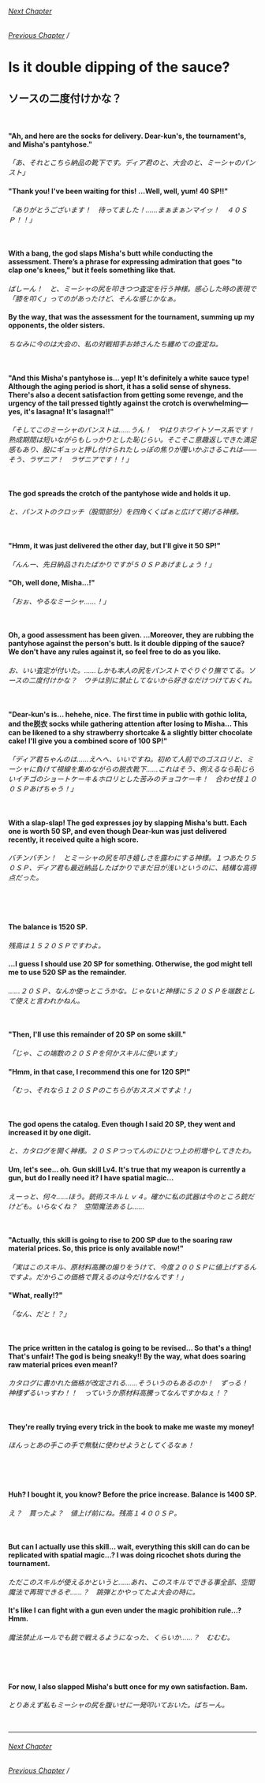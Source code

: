 ###### [Next Chapter](./chapter_0236.md)
###### [Previous Chapter](./chapter_0234.md)&nbsp;/&nbsp;

# Is it double dipping of the sauce?

## ソースの二度付けかな？

&nbsp;

#### "Ah, and here are the socks for delivery. Dear-kun's, the tournament's, and Misha's pantyhose."

*「あ、それとこちら納品の靴下です。ディア君のと、大会のと、ミーシャのパンスト」*

#### "Thank you! I've been waiting for this! ...Well, well, yum! 40 SP!!"

*「ありがとうございます！　待ってました！……まぁまぁンマイッ！　４０ＳＰ！！」*

&nbsp;

#### With a bang, the god slaps Misha's butt while conducting the assessment. There’s a phrase for expressing admiration that goes "to clap one's knees," but it feels something like that.

*ばしーん！　と、ミーシャの尻を叩きつつ査定を行う神様。感心した時の表現で「膝を叩く」ってのがあったけど、そんな感じかなぁ。*

#### By the way, that was the assessment for the tournament, summing up my opponents, the older sisters.

*ちなみに今のは大会の、私の対戦相手お姉さんたち纏めての査定ね。*

&nbsp;

#### "And this Misha's pantyhose is... yep! It's definitely a white sauce type! Although the aging period is short, it has a solid sense of shyness. There's also a decent satisfaction from getting some revenge, and the urgency of the tail pressed tightly against the crotch is overwhelming—yes, it's lasagna! It's lasagna!!"

*「そしてこのミーシャのパンストは……うん！　やはりホワイトソース系です！　熟成期間は短いながらもしっかりとした恥じらい。そこそこ意趣返しできた満足感もあり、股にギュッと押し付けられたしっぽの焦りが覆いかぶさるこれは――そう、ラザニア！　ラザニアです！！」*

&nbsp;

#### The god spreads the crotch of the pantyhose wide and holds it up.

*と、パンストのクロッチ（股間部分）を四角くくぱぁと広げて掲げる神様。*

&nbsp;

#### "Hmm, it was just delivered the other day, but I'll give it 50 SP!"

*「んんー、先日納品されたばかりですが５０ＳＰあげましょう！」*

#### "Oh, well done, Misha...!"

*「おぉ、やるなミーシャ……！」*

&nbsp;

#### Oh, a good assessment has been given. ...Moreover, they are rubbing the pantyhose against the person's butt. Is it double dipping of the sauce? We don't have any rules against it, so feel free to do as you like.

*お、いい査定が付いた。……しかも本人の尻をパンストでぐりぐり撫でてる。ソースの二度付けかな？　ウチは別に禁止してないから好きなだけつけておくれ。*

&nbsp;

#### "Dear-kun's is... hehehe, nice. The first time in public with gothic lolita, and the脱衣 socks while gathering attention after losing to Misha... This can be likened to a shy strawberry shortcake & a slightly bitter chocolate cake! I'll give you a combined score of 100 SP!"

*「ディア君ちゃんのは……えへへ、いいですね。初めて人前でのゴスロリと、ミーシャに負けて視線を集めながらの脱衣靴下……これはそう、例えるなら恥じらいイチゴのショートケーキ＆ホロリとした苦みのチョコケーキ！　合わせ技１００ＳＰあげちゃう！」*

&nbsp;

#### With a slap-slap! The god expresses joy by slapping Misha's butt. Each one is worth 50 SP, and even though Dear-kun was just delivered recently, it received quite a high score.

*バチンバチン！　とミーシャの尻を叩き嬉しさを露わにする神様。１つあたり５０ＳＰ、ディア君も最近納品したばかりでまだ日が浅いというのに、結構な高得点だった。*

&nbsp;

&nbsp;

#### The balance is 1520 SP.

*残高は１５２０ＳＰですわよ。*

#### ...I guess I should use 20 SP for something. Otherwise, the god might tell me to use 520 SP as the remainder.

*……２０ＳＰ、なんか使っとこうかな。じゃないと神様に５２０ＳＰを端数として使えと言われかねん。*

&nbsp;

#### "Then, I'll use this remainder of 20 SP on some skill."

*「じゃ、この端数の２０ＳＰを何かスキルに使います」*

#### "Hmm, in that case, I recommend this one for 120 SP!"

*「むっ、それなら１２０ＳＰのこちらがおススメですよ！」*

&nbsp;

#### The god opens the catalog. Even though I said 20 SP, they went and increased it by one digit.

*と、カタログを開く神様。２０ＳＰつってんのにひとつ上の桁増やしてきたわ。*

#### Um, let's see... oh. Gun skill Lv4. It's true that my weapon is currently a gun, but do I really need it? I have spatial magic...

*えーっと、何々……ほう。銃術スキルＬｖ４。確かに私の武器は今のところ銃だけども。いらなくね？　空間魔法あるし……*

&nbsp;

#### "Actually, this skill is going to rise to 200 SP due to the soaring raw material prices. So, this price is only available now!"

*「実はこのスキル、原材料高騰の煽りをうけて、今度２００ＳＰに値上げするんですよ。だからこの価格で買えるのは今だけなんです！」*

#### "What, really!?"

*「なん、だと！？」*

&nbsp;

#### The price written in the catalog is going to be revised... So that's a thing! That's unfair! The god is being sneaky!! By the way, what does soaring raw material prices even mean!?

*カタログに書かれた価格が改定される……そういうのもあるのか！　ずっる！　神様ずるいっすわ！！　っていうか原材料高騰ってなんですかねぇ！？*

&nbsp;

#### They're really trying every trick in the book to make me waste my money!

*ほんっとあの手この手で無駄に使わせようとしてくるなぁ！*

&nbsp;

&nbsp;

#### Huh? I bought it, you know? Before the price increase. Balance is 1400 SP.

*え？　買ったよ？　値上げ前にね。残高１４００ＳＰ。*

&nbsp;

#### But can I actually use this skill... wait, everything this skill can do can be replicated with spatial magic...? I was doing ricochet shots during the tournament.

*ただこのスキルが使えるかというと……あれ、このスキルでできる事全部、空間魔法で再現できるぞ……？　跳弾とかやってたよ大会の時に。*

#### It's like I can fight with a gun even under the magic prohibition rule...? Hmm.

*魔法禁止ルールでも銃で戦えるようになった、くらいか……？　むむむ。*

&nbsp;

&nbsp;

#### For now, I also slapped Misha's butt once for my own satisfaction. Bam.

*とりあえず私もミーシャの尻を腹いせに一発叩いておいた。ばちーん。*

&nbsp;


---

###### [Next Chapter](./chapter_0236.md)
###### [Previous Chapter](./chapter_0234.md)&nbsp;/&nbsp;
